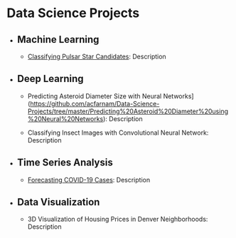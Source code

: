 # Data Science Projects


- ## Machine Learning

  - [Classifying Pulsar Star Candidates](https://github.com/acfarnam/Data-Science-Projects/tree/master/Classifying%20Pulsar%20Stars%20using%20Machine%20Learning%20Models): Description


- ## Deep Learning

  - Predicting Asteroid Diameter Size with Neural Networks](https://github.com/acfarnam/Data-Science-Projects/tree/master/Predicting%20Asteroid%20Diameter%20using%20Neural%20Networks): Description

  - Classifying Insect Images with Convolutional Neural Network: Description


- ## Time Series Analysis

  - [Forecasting COVID-19 Cases](https://github.com/acfarnam/Data-Science-Projects/tree/master/Time%20Series%20Analysis(COVID-19)): Description


- ## Data Visualization

  - 3D Visualization of Housing Prices in Denver Neighborhoods: Description



